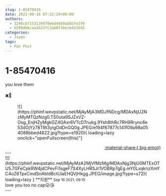 ```yaml
---
slug: 1-85470416
date: 2021-09-16 07:32:29+09:00
authors:
  - 3246cbf153139970e6d44b0abbbfe3f0
  - 6599dbbcaa26237c2ab0f3becb421b45
categories:
  - Jiwon
tags:
  - Fan Post
---
```


# 1-85470416

<div class="post-container" markdown="1">
<div class="content-container md-sidebar__scrollwrap" markdown="1">

you love them<br><br>✖️🧢
<figure markdown="1">
![](https://phinf.wevpstatic.net/MjAyMjA3MDJfNDcg/MDAxNjU2NzMyMTQzNzg0.TS0uta9SJZxVZ-Osg_EnjHZyMgkGZ4GAxr6VTcD7nukg.9Ysh6thRc7RH9Rrync6e53dOjYz78TRt3yigOdDnGQ0g.JPEG/e194f67877c141f09a98a054088bbed4622.jpg?type=e1920){ loading=lazy onclick="openFullscreen(this)"}
</figure>


</div>
</div>

<div style="text-align: right;" markdown="1">
<a href="https://weverse.io/fromis9/fanpost/1-85470416" style="text-align: right;">:material-share:{.big-emoji}</a>
</div>
---

<div class="comments-container md-sidebar__scrollwrap" markdown="1">
<div class="comment" markdown="1">
<div class='id-container' markdown="1">
![](https://phinf.wevpstatic.net/MjAyMzA2MjVfMzMg/MDAxNjg3NjU0MTExOTU5.7GFeCpkRW4jdCPevFi1sgeF7S4XyLHRSJr1VOBRp7gEg.mY0LxqknzXmYC4oZ6TpxCmdSnAbldBctUiaEHQVjHkgg.JPEG/image.jpg?type=s72){ loading=lazy }
**<span class="artist">지원</span>** <small>Sep 16 2021, 09:15</small><br>
</div>
<div class='comment-body' markdown="1">
love you too no cap😛😘
</div>
</div>
</div>
---
